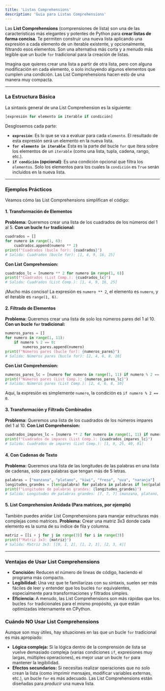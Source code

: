 ```yaml
---
title: 'Listas Comprehensions'
description: 'Guia para Listas Comprehensions'
---
```


Las **List Comprehensions** (comprensiones de lista) son una de las características más elegantes y potentes de Python para **crear listas de forma concisa**. Te permiten construir una nueva lista aplicando una expresión a cada elemento de un iterable existente, y opcionalmente, filtrando esos elementos. Son una alternativa más corta y a menudo más legible que un bucle `for` tradicional para la creación de listas.

Imagina que quieres crear una lista a partir de otra lista, pero con alguna modificación en cada elemento, o solo incluyendo algunos elementos que cumplen una condición. Las List Comprehensions hacen esto de una manera muy compacta.

---
### La Estructura Básica
La sintaxis general de una List Comprehension es la siguiente:
```python
[expresión for elemento in iterable if condición]
```
Desglosemos cada parte:
- **`expresión`**: Es lo que se va a evaluar para cada `elemento`. El resultado de esta expresión será un elemento en la nueva lista.
- **`for elemento in iterable`**: Esta es la parte del bucle `for` que itera sobre los elementos de un `iterable` (como una lista, tupla, cadena, rango, etc.).
- **`if condición` (opcional)**: Es una condición opcional que filtra los `elementos`. Solo los elementos para los cuales la `condición` es `True` serán incluidos en la nueva lista.
---
### Ejemplos Prácticos
Veamos cómo las List Comprehensions simplifican el código:
#### 1. Transformación de Elementos
**Problema:** Queremos crear una lista de los cuadrados de los números del 1 al 5.
**Con un bucle `for` tradicional:**
```python
cuadrados = []
for numero in range(1, 6):
    cuadrados.append(numero ** 2)
print(f"Cuadrados (bucle for): {cuadrados}")
# Salida: Cuadrados (bucle for): [1, 4, 9, 16, 25]
```
**Con List Comprehension:**
```python
cuadrados_lc = [numero ** 2 for numero in range(1, 6)]
print(f"Cuadrados (List Comp.): {cuadrados_lc}")
# Salida: Cuadrados (List Comp.): [1, 4, 9, 16, 25]
```
¡Mucho más conciso! La expresión es `numero ** 2`, el elemento es `numero`, y el iterable es `range(1, 6)`.
#### 2. Filtrado de Elementos
**Problema:** Queremos crear una lista de solo los números pares del 1 al 10.
**Con un bucle `for` tradicional:**
```python
numeros_pares = []
for numero in range(1, 11):
    if numero % 2 == 0:
        numeros_pares.append(numero)
print(f"Números pares (bucle for): {numeros_pares}")
# Salida: Números pares (bucle for): [2, 4, 6, 8, 10]
```
**Con List Comprehension:**
```python
numeros_pares_lc = [numero for numero in range(1, 11) if numero % 2 == 0]
print(f"Números pares (List Comp.): {numeros_pares_lc}")
# Salida: Números pares (List Comp.): [2, 4, 6, 8, 10]
```
Aquí, la expresión es simplemente `numero`, la condición es `if numero % 2 == 0`.
#### 3. Transformación y Filtrado Combinados
**Problema:** Queremos una lista de los cuadrados de los números impares del 1 al 10.
**Con List Comprehension:**
```python
cuadrados_impares_lc = [numero ** 2 for numero in range(1, 11) if numero % 2 != 0]
print(f"Cuadrados de impares (List Comp.): {cuadrados_impares_lc}")
# Salida: Cuadrados de impares (List Comp.): [1, 9, 25, 49, 81]
```
#### 4. Con Cadenas de Texto
**Problema:** Queremos una lista de las longitudes de las palabras en una lista de cadenas, solo para palabras que tengan más de 5 letras.
```python
palabras = ["manzana", "platano", "kiwi", "fresa", "uva", "naranja"]
longitudes_grandes = [len(palabra) for palabra in palabras if len(palabra) > 5]
print(f"Longitudes de palabras grandes: {longitudes_grandes}")
# Salida: Longitudes de palabras grandes: [7, 7, 7] (manzana, platano, naranja)
```
#### 5. List Comprehension Anidada (Para matrices, por ejemplo)
También puedes anidar List Comprehensions para manejar estructuras más complejas como matrices.
**Problema:** Crear una matriz 3x3 donde cada elemento es la suma de su índice de fila y columna.
```python
matriz = [[i + j for j in range(3)] for i in range(3)]
print(f"Matriz 3x3: {matriz}")
# Salida: Matriz 3x3: [[0, 1, 2], [1, 2, 3], [2, 3, 4]]
```
---
### Ventajas de Usar List Comprehensions
- **Concisión:** Reducen el número de líneas de código, haciendo el programa más compacto.
- **Legibilidad:** Una vez que te familiarizas con su sintaxis, suelen ser más fáciles de leer y entender que los bucles `for` equivalentes, especialmente para transformaciones y filtrados simples.
- **Eficiencia:** A menudo, las List Comprehensions son más rápidas que los bucles `for` tradicionales para el mismo propósito, ya que están optimizadas internamente en CPython.
### Cuándo NO Usar List Comprehensions
Aunque son muy útiles, hay situaciones en las que un bucle `for` tradicional es más apropiado:
- **Lógica compleja:** Si la lógica dentro de la comprensión de lista se vuelve demasiado compleja (varias condiciones `if`, expresiones muy largas, múltiples operaciones), es mejor usar un bucle `for` para mantener la legibilidad.
- **Efectos secundarios:** Si necesitas realizar operaciones que no solo crean la lista (como imprimir mensajes, modificar variables externas, etc.), un bucle `for` es más adecuado. Las List Comprehensions están diseñadas para _producir_ una nueva lista.